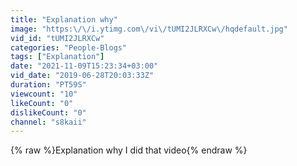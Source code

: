 ```yaml
---
title: "Explanation why"
image: "https:\/\/i.ytimg.com\/vi\/tUMI2JLRXCw\/hqdefault.jpg"
vid_id: "tUMI2JLRXCw"
categories: "People-Blogs"
tags: ["Explanation"]
date: "2021-11-09T15:23:34+03:00"
vid_date: "2019-06-28T20:03:33Z"
duration: "PT59S"
viewcount: "10"
likeCount: "0"
dislikeCount: "0"
channel: "s8kaii"
---
```

{% raw %}Explanation why I did that video{% endraw %}
